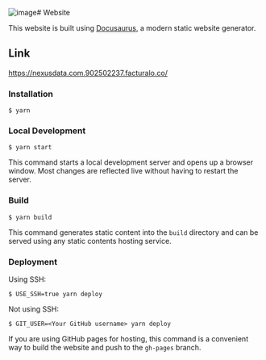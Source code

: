 ![image](https://github.com/user-attachments/assets/5ffb5dca-df9b-4830-bdee-1f7fd0762162)# Website

This website is built using [Docusaurus](https://docusaurus.io/), a modern static website generator.

## Link
https://nexusdata.com.902502237.facturalo.co/

### Installation

```
$ yarn
```

### Local Development

```
$ yarn start
```

This command starts a local development server and opens up a browser window. Most changes are reflected live without having to restart the server.

### Build

```
$ yarn build
```

This command generates static content into the `build` directory and can be served using any static contents hosting service.

### Deployment

Using SSH:

```
$ USE_SSH=true yarn deploy
```

Not using SSH:

```
$ GIT_USER=<Your GitHub username> yarn deploy
```

If you are using GitHub pages for hosting, this command is a convenient way to build the website and push to the `gh-pages` branch.
